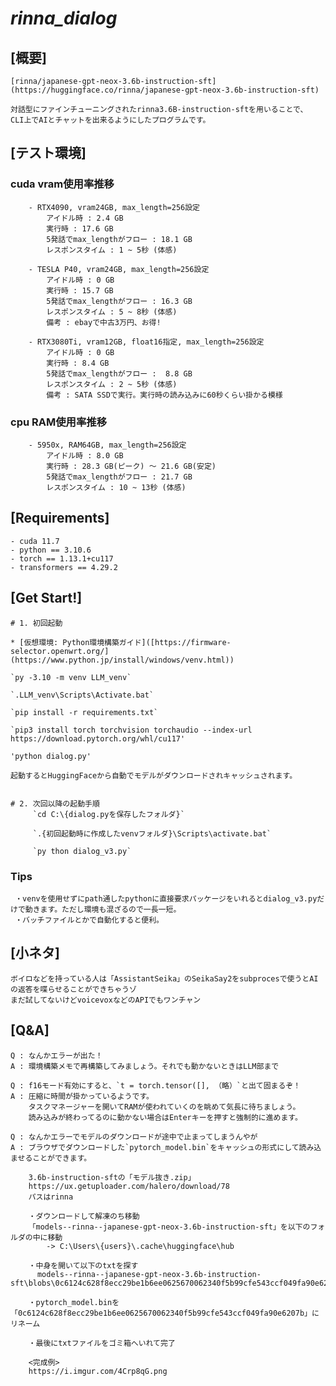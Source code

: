 # ***rinna_dialog***

## [概要]
     
    [rinna/japanese-gpt-neox-3.6b-instruction-sft](https://huggingface.co/rinna/japanese-gpt-neox-3.6b-instruction-sft)

    対話型にファインチューニングされたrinna3.6B-instruction-sftを用いることで、
    CLI上でAIとチャットを出来るようにしたプログラムです。

  
## [テスト環境]
   ### cuda vram使用率推移
        - RTX4090, vram24GB, max_length=256設定
            アイドル時 : 2.4 GB
            実行時 : 17.6 GB
            5発話でmax_lengthがフロー : 18.1 GB
            レスポンスタイム : 1 ~ 5秒 (体感)

        - TESLA P40, vram24GB, max_length=256設定
            アイドル時 : 0 GB
            実行時 : 15.7 GB
            5発話でmax_lengthがフロー : 16.3 GB
            レスポンスタイム : 5 ~ 8秒 (体感)
            備考 : ebayで中古3万円、お得!

        - RTX3080Ti, vram12GB, float16指定, max_length=256設定
            アイドル時 : 0 GB
            実行時 : 8.4 GB
            5発話でmax_lengthがフロー :  8.8 GB
            レスポンスタイム : 2 ~ 5秒 (体感)
            備考 : SATA SSDで実行。実行時の読み込みに60秒くらい掛かる模様
            
   ### cpu RAM使用率推移
        - 5950x, RAM64GB, max_length=256設定
            アイドル時 : 8.0 GB
            実行時 : 28.3 GB(ピーク) ～ 21.6 GB(安定)
            5発話でmax_lengthがフロー : 21.7 GB
            レスポンスタイム : 10 ~ 13秒 (体感)
            
            
## [Requirements]          
```
- cuda 11.7
- python == 3.10.6
- torch == 1.13.1+cu117
- transformers == 4.29.2
```
    
## [Get Start!]

    # 1. 初回起動
    
    * [仮想環境: Python環境構築ガイド]([https://firmware-selector.openwrt.org/](https://www.python.jp/install/windows/venv.html))

    `py -3.10 -m venv LLM_venv`
    
    `.LLM_venv\Scripts\Activate.bat`

    `pip install -r requirements.txt`

    `pip3 install torch torchvision torchaudio --index-url https://download.pytorch.org/whl/cu117'
 
    'python dialog.py'

    起動するとHuggingFaceから自動でモデルがダウンロードされキャッシュされます。
   

    # 2. 次回以降の起動手順
         `cd C:\{dialog.pyを保存したフォルダ}`
         
         `.{初回起動時に作成したvenvフォルダ}\Scripts\activate.bat`
         
         `py thon dialog_v3.py`

   ### Tips
     ・venvを使用せずにpath通したpythonに直接要求パッケージをいれるとdialog_v3.pyだけで動きます。ただし環境も混ざるので一長一短。
     ・バッチファイルとかで自動化すると便利。


## [小ネタ]
    ボイロなどを持っている人は「AssistantSeika」のSeikaSay2をsubprocesで使うとAIの返答を喋らせることができちゃうゾ
    まだ試してないけどvoicevoxなどのAPIでもワンチャン


## [Q&A]
    Q : なんかエラーが出た！
    A : 環境構築メモで再構築してみましょう。それでも動かないときはLLM部まで

    Q : f16モード有効にすると、`t = torch.tensor([], （略）`と出て固まるぞ！
    A : 圧縮に時間が掛かっているようです。
        タスクマネージャーを開いてRAMが使われていくのを眺めて気長に待ちましょう。
        読み込みが終わってるのに動かない場合はEnterキーを押すと強制的に進めます。

    Q : なんかエラーでモデルのダウンロードが途中で止まってしまうんやが
    A : ブラウザでダウンロードした`pytorch_model.bin`をキャッシュの形式にして読み込ませることができます。

        3.6b-instruction-sftの「モデル抜き.zip」
        https://ux.getuploader.com/halero/download/78
        パスはrinna

        ・ダウンロードして解凍のち移動
        「models--rinna--japanese-gpt-neox-3.6b-instruction-sft」を以下のフォルダの中に移動
            -> C:\Users\{users}\.cache\huggingface\hub

        ・中身を開いて以下のtxtを探す
          models--rinna--japanese-gpt-neox-3.6b-instruction-sft\blobs\0c6124c628f8ecc29be1b6ee0625670062340f5b99cfe543ccf049fa90e6207b.txt

        ・pytorch_model.binを「0c6124c628f8ecc29be1b6ee0625670062340f5b99cfe543ccf049fa90e6207b」にリネーム

        ・最後にtxtファイルをゴミ箱へいれて完了

        <完成例>
        https://i.imgur.com/4Crp8qG.png
